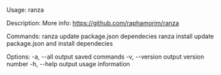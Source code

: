 
Usage: ranza <command>

Description: 
More info: https://github.com/raphamorim/ranza

Commands:
 ranza <path>                update package.json dependecies
 ranza <path> install		 update package.json and install dependecies

Options:
 -a, --all             output saved commands
 -v, --version         output version number
 -h, --help            output usage information
